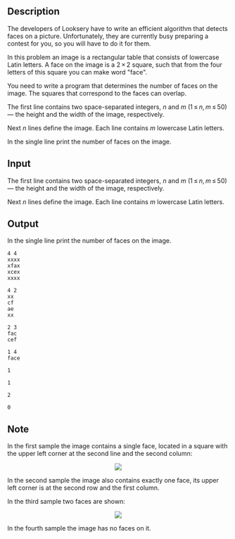 ## Description

<div><p>The developers of Looksery have to write an efficient algorithm that detects faces on a picture. Unfortunately, they are currently busy preparing a contest for you, so you will have to do it for them. </p><p>In this problem an image is a rectangular table that consists of lowercase Latin letters. A face on the image is a <span class="tex-span">2 × 2</span> square, such that from the four letters of this square you can make word "<span class="tex-font-style-tt">face</span>". </p><p>You need to write a program that determines the number of faces on the image. The squares that correspond to the faces can overlap.</p></div><div class="input-specification"><p>The first line contains two space-separated integers, <span class="tex-span"><i>n</i></span> and <span class="tex-span"><i>m</i></span> (<span class="tex-span">1 ≤ <i>n</i>, <i>m</i> ≤ 50</span>) — the height and the width of the image, respectively.</p><p>Next <span class="tex-span"><i>n</i></span> lines define the image. Each line contains <span class="tex-span"><i>m</i></span> lowercase Latin letters.</p></div><div class="output-specification"><p>In the single line print the number of faces on the image.</p></div>

## Input

<p>The first line contains two space-separated integers, <span class="tex-span"><i>n</i></span> and <span class="tex-span"><i>m</i></span> (<span class="tex-span">1 ≤ <i>n</i>, <i>m</i> ≤ 50</span>) — the height and the width of the image, respectively.</p><p>Next <span class="tex-span"><i>n</i></span> lines define the image. Each line contains <span class="tex-span"><i>m</i></span> lowercase Latin letters.</p>

## Output

<p>In the single line print the number of faces on the image.</p>





```input1
4 4
xxxx
xfax
xcex
xxxx

```




```input2
4 2
xx
cf
ae
xx

```




```input3
2 3
fac
cef

```




```input4
1 4
face

```




```output1
1

```




```output2
1

```




```output3
2

```




```output4
0

```



## Note

<p>In the first sample the image contains a single face, located in a square with the upper left corner at the second line and the second column: </p><center> <img class="tex-graphics" src="file://NlJ18HBN.png" style="max-width: 100.0%;max-height: 100.0%;"> </center><p>In the second sample the image also contains exactly one face, its upper left corner is at the second row and the first column.</p><p>In the third sample two faces are shown: </p><center> <img class="tex-graphics" src="file://5QSdIU2t.png" style="max-width: 100.0%;max-height: 100.0%;"> </center><p>In the fourth sample the image has no faces on it.</p>
